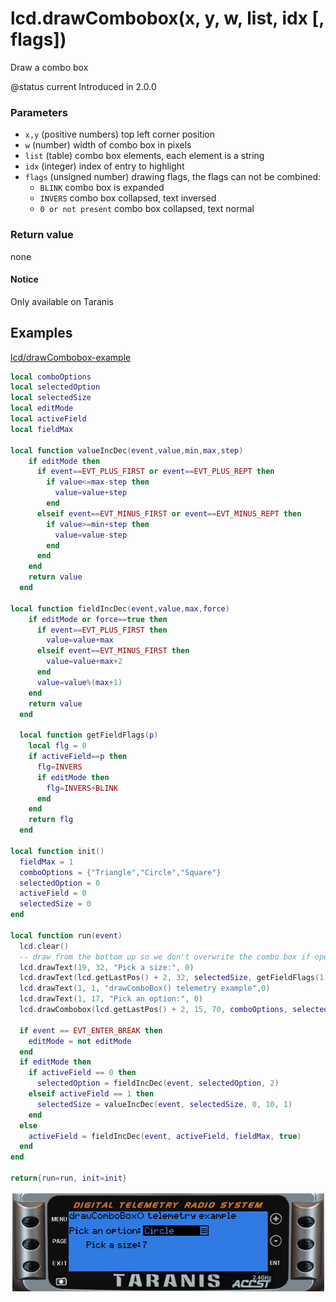 # lcd.drawCombobox\(x, y, w, list, idx \[, flags\]\)

Draw a combo box

@status current Introduced in 2.0.0

### Parameters

* `x,y` \(positive numbers\) top left corner position
* `w` \(number\) width of combo box in pixels
* `list` \(table\) combo box elements, each element is a string
* `idx` \(integer\) index of entry to highlight
* `flags` \(unsigned number\) drawing flags, the flags can not be combined:
  * `BLINK` combo box is expanded
  * `INVERS` combo box collapsed, text inversed
  * `0 or not present` combo box collapsed, text normal

### Return value

none

#### Notice

Only available on Taranis

## Examples

[lcd/drawCombobox-example](https://raw.githubusercontent.com/opentx/lua-reference-guide/opentx_2.2/lcd/drawCombobox-example.lua)

```lua
local comboOptions
local selectedOption
local selectedSize
local editMode
local activeField
local fieldMax

local function valueIncDec(event,value,min,max,step)
    if editMode then
      if event==EVT_PLUS_FIRST or event==EVT_PLUS_REPT then
        if value<=max-step then
          value=value+step
        end
      elseif event==EVT_MINUS_FIRST or event==EVT_MINUS_REPT then
        if value>=min+step then
          value=value-step
        end
      end
    end
    return value
  end

local function fieldIncDec(event,value,max,force)
    if editMode or force==true then
      if event==EVT_PLUS_FIRST then
        value=value+max
      elseif event==EVT_MINUS_FIRST then
        value=value+max+2
      end
      value=value%(max+1)
    end
    return value
  end

  local function getFieldFlags(p)
    local flg = 0
    if activeField==p then
      flg=INVERS
      if editMode then
        flg=INVERS+BLINK
      end
    end
    return flg
  end

local function init()
  fieldMax = 1
  comboOptions = {"Triangle","Circle","Square"}
  selectedOption = 0
  activeField = 0
  selectedSize = 0
end

local function run(event)
  lcd.clear()
  -- draw from the bottom up so we don't overwrite the combo box if open
  lcd.drawText(19, 32, "Pick a size:", 0)
  lcd.drawText(lcd.getLastPos() + 2, 32, selectedSize, getFieldFlags(1))
  lcd.drawText(1, 1, "drawComboBox() telemetry example",0)
  lcd.drawText(1, 17, "Pick an option:", 0)
  lcd.drawCombobox(lcd.getLastPos() + 2, 15, 70, comboOptions, selectedOption, getFieldFlags(0))

  if event == EVT_ENTER_BREAK then
    editMode = not editMode
  end
  if editMode then
    if activeField == 0 then
      selectedOption = fieldIncDec(event, selectedOption, 2)
    elseif activeField == 1 then
      selectedSize = valueIncDec(event, selectedSize, 0, 10, 1)
    end
  else
    activeField = fieldIncDec(event, activeField, fieldMax, true)
  end
end

return{run=run, init=init}
```

![](../../.gitbook/assets/drawCombobox-example%20%281%29.png)

